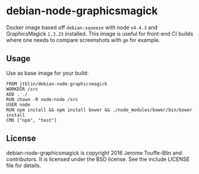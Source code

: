 # debian-node-graphicsmagick

Docker image based off `debian:squeeze` with node `v4.4.3` and GraphicsMagick `1.3.23` installed.
This image is useful for front-end CI builds where one needs to compare screenshots with `gm` 
for example.

## Usage

Use as base image for your build:

```
FROM jtblin/debian-node-graphicsmagick
WORKDIR /src
ADD . ./
RUN chown -R node:node /src
USER node
RUN npm install && npm install bower && ./node_modules/bower/bin/bower install
CMD ["npm", "test"]
```

## License 

debian-node-graphicsmagick is copyright 2016 Jerome Touffe-Blin and contributors. 
It is licensed under the BSD license. See the include LICENSE file for details.